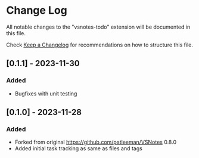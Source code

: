 # Change Log

All notable changes to the "vsnotes-todo" extension will be documented in this file.

Check [Keep a Changelog](http://keepachangelog.com/) for recommendations on how to structure this file.

## [0.1.1] - 2023-11-30

### Added

- Bugfixes with unit testing


## [0.1.0] - 2023-11-28

### Added

- Forked from original <https://github.com/patleeman/VSNotes> 0.8.0
- Added initial task tracking as same as files and tags
